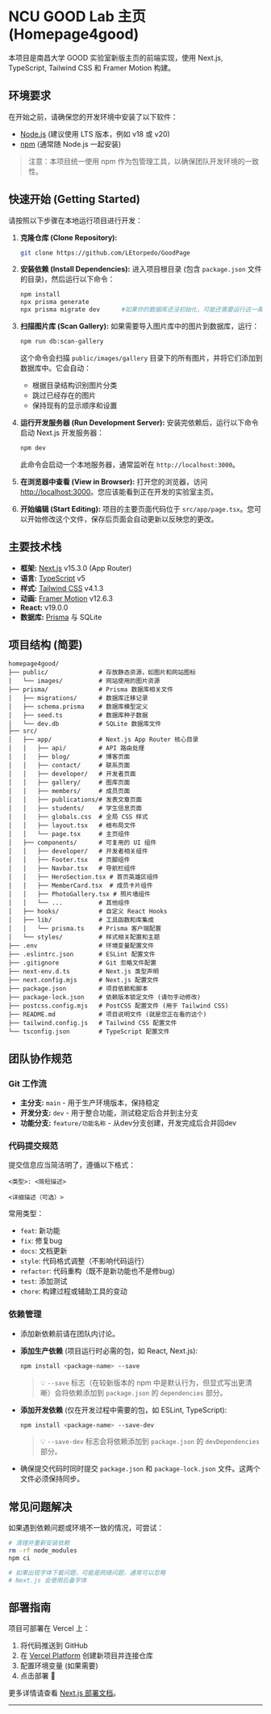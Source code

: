 # NCU GOOD Lab 主页 (Homepage4good)

本项目是南昌大学 GOOD 实验室新版主页的前端实现，使用 Next.js, TypeScript, Tailwind CSS 和 Framer Motion 构建。

## 环境要求

在开始之前，请确保您的开发环境中安装了以下软件：

- [Node.js](https://nodejs.org/) (建议使用 LTS 版本，例如 v18 或 v20)
- [npm](https://www.npmjs.com/) (通常随 Node.js 一起安装)

> 注意：本项目统一使用 npm 作为包管理工具，以确保团队开发环境的一致性。

## 快速开始 (Getting Started)

请按照以下步骤在本地运行项目进行开发：

1. **克隆仓库 (Clone Repository):**

   ```bash
   git clone https://github.com/LEtorpedo/GoodPage
   ```

2. **安装依赖 (Install Dependencies):**
   进入项目根目录 (包含 `package.json` 文件的目录)，然后运行以下命令：

   ```bash
   npm install
   npx prisma generate
   npx prisma migrate dev      #如果你的数据库还没初始化，可能还需要运行这一条代码
   ```

3. **扫描图片库 (Scan Gallery):**
   如果需要导入图片库中的图片到数据库，运行：

   ```bash
   npm run db:scan-gallery
   ```

   这个命令会扫描 `public/images/gallery` 目录下的所有图片，并将它们添加到数据库中。它会自动：
   - 根据目录结构识别图片分类
   - 跳过已经存在的图片
   - 保持现有的显示顺序和设置

4. **运行开发服务器 (Run Development Server):**
   安装完依赖后，运行以下命令启动 Next.js 开发服务器：

   ```bash
   npm dev
   ```

   此命令会启动一个本地服务器，通常监听在 `http://localhost:3000`。

5. **在浏览器中查看 (View in Browser):**
   打开您的浏览器，访问 [http://localhost:3000](http://localhost:3000)。您应该能看到正在开发的实验室主页。

6. **开始编辑 (Start Editing):**
   项目的主要页面代码位于 `src/app/page.tsx`。您可以开始修改这个文件，保存后页面会自动更新以反映您的更改。

## 主要技术栈

- **框架:** [Next.js](https://nextjs.org/) v15.3.0 (App Router)
- **语言:** [TypeScript](https://www.typescriptlang.org/) v5
- **样式:** [Tailwind CSS](https://tailwindcss.com/) v4.1.3
- **动画:** [Framer Motion](https://www.framer.com/motion/) v12.6.3
- **React:** v19.0.0
- **数据库:** [Prisma](https://www.prisma.io/) 与 SQLite

## 项目结构 (简要)

```
homepage4good/
├── public/              # 存放静态资源，如图片和网站图标
│   └── images/          # 网站使用的图片资源
├── prisma/              # Prisma 数据库相关文件
│   ├── migrations/      # 数据库迁移记录
│   ├── schema.prisma    # 数据库模型定义
│   ├── seed.ts          # 数据库种子数据
│   └── dev.db           # SQLite 数据库文件
├── src/
│   ├── app/             # Next.js App Router 核心目录
│   │   ├── api/         # API 路由处理
│   │   ├── blog/        # 博客页面
│   │   ├── contact/     # 联系页面
│   │   ├── developer/   # 开发者页面
│   │   ├── gallery/     # 图库页面
│   │   ├── members/     # 成员页面
│   │   ├── publications/# 发表文章页面
│   │   ├── students/    # 学生信息页面
│   │   ├── globals.css  # 全局 CSS 样式
│   │   ├── layout.tsx   # 根布局文件
│   │   └── page.tsx     # 主页组件
│   ├── components/      # 可复用的 UI 组件
│   │   ├── developer/   # 开发者相关组件
│   │   ├── Footer.tsx   # 页脚组件
│   │   ├── Navbar.tsx   # 导航栏组件
│   │   ├── HeroSection.tsx # 首页英雄区组件
│   │   ├── MemberCard.tsx  # 成员卡片组件
│   │   ├── PhotoGallery.tsx # 照片墙组件
│   │   └── ...          # 其他组件
│   ├── hooks/           # 自定义 React Hooks
│   ├── lib/             # 工具函数和库集成
│   │   └── prisma.ts    # Prisma 客户端配置
│   └── styles/          # 样式相关配置和主题
├── .env                 # 环境变量配置文件
├── .eslintrc.json       # ESLint 配置文件
├── .gitignore           # Git 忽略文件配置
├── next-env.d.ts        # Next.js 类型声明
├── next.config.mjs      # Next.js 配置文件
├── package.json         # 项目依赖和脚本
├── package-lock.json    # 依赖版本锁定文件 (请勿手动修改)
├── postcss.config.mjs   # PostCSS 配置文件 (用于 Tailwind CSS)
├── README.md            # 项目说明文件 (就是您正在看的这个)
├── tailwind.config.js   # Tailwind CSS 配置文件
└── tsconfig.json        # TypeScript 配置文件
```

## 团队协作规范

### Git 工作流

- **主分支:** `main` - 用于生产环境版本，保持稳定
- **开发分支:** `dev` - 用于整合功能，测试稳定后合并到主分支
- **功能分支:** `feature/功能名称` - 从dev分支创建，开发完成后合并回dev

### 代码提交规范

提交信息应当简洁明了，遵循以下格式：

```
<类型>: <简短描述>

<详细描述（可选）>
```

常用类型：

- `feat`: 新功能
- `fix`: 修复bug
- `docs`: 文档更新
- `style`: 代码格式调整（不影响代码运行）
- `refactor`: 代码重构（既不是新功能也不是修bug）
- `test`: 添加测试
- `chore`: 构建过程或辅助工具的变动

### 依赖管理

- 添加新依赖前请在团队内讨论。
- **添加生产依赖** (项目运行时必需的包，如 React, Next.js):

  ```bash
  npm install <package-name> --save
  ```

  > 💡 `--save` 标志（在较新版本的 npm 中是默认行为，但显式写出更清晰）会将依赖添加到 `package.json` 的 `dependencies` 部分。

- **添加开发依赖** (仅在开发过程中需要的包，如 ESLint, TypeScript):

  ```bash
  npm install <package-name> --save-dev
  ```

  > 💡 `--save-dev` 标志会将依赖添加到 `package.json` 的 `devDependencies` 部分。

- 确保提交代码时同时提交 `package.json` 和 `package-lock.json` 文件。这两个文件必须保持同步。

## 常见问题解决

如果遇到依赖问题或环境不一致的情况，可尝试：

```bash
# 清理并重新安装依赖
rm -rf node_modules
npm ci

# 如果出现字体下载问题，可能是网络问题，通常可以忽略
# Next.js 会使用后备字体
```

## 部署指南

项目可部署在 Vercel 上：

1. 将代码推送到 GitHub
2. 在 [Vercel Platform](https://vercel.com/new?utm_medium=default-template&filter=next.js&utm_source=create-next-app&utm_campaign=create-next-app-readme) 创建新项目并连接仓库
3. 配置环境变量 (如果需要)
4. 点击部署 🚀

更多详情请查看 [Next.js 部署文档](https://nextjs.org/docs/app/building-your-application/deploying)。

---
